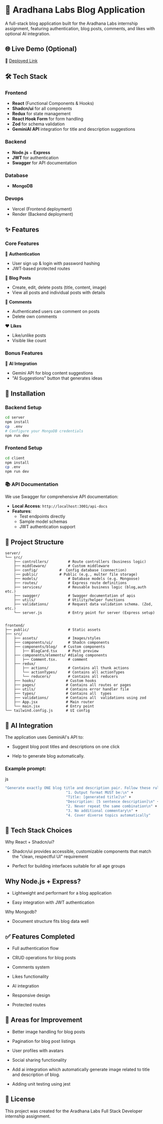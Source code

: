 # 📝 Aradhana Labs Blog Application

A full-stack blog application built for the Aradhana Labs internship assignment, featuring authentication, blog posts, comments, and likes with optional AI integration.

## 🌐 Live Demo (Optional)
🔗 [Deployed Link](https://aaradhna-task.vercel.app/login) 

## 🛠️ Tech Stack

### Frontend
- **React** (Functional Components & Hooks)
- **Shadcn/ui** for all components
- **Redux** for state management
- **React Hook Form** for form handling
- **Zod** for schema validation
- **GeminiAI API** integration for title and description suggestions 

### Backend
- **Node.js** + **Express**
- **JWT** for authentication
- **Swagger** for API documentation

### Database
- **MongoDB**

### Devops
- Vercel (Frontend deployment)
- Render (Backend deployment)

## ✨ Features

### Core Features
🔐 **Authentication**
- User sign up & login with password hashing
- JWT-based protected routes

📝 **Blog Posts**
- Create, edit, delete posts (title, content,  image)
- View all posts and individual posts with details

💬 **Comments**
- Authenticated users can comment on posts
- Delete own comments

❤️ **Likes**
- Like/unlike posts
- Visible like count

### Bonus Features 
🤖 **AI Integration**
- Gemini API for blog content suggestions
- "AI Suggestions" button that generates ideas


## 🚀 Installation

### Backend Setup
```bash
cd server
npm install
cp  .env
# Configure your MongoDB credentials
npm run dev
```

### Frontend Setup

```bash
cd client
npm install
cp .env
npm run dev
```

### 📚 API Documentation
We use Swagger for comprehensive API documentation:
- **Local Access**: `http://localhost:3001/api-docs`
- **Features**:
  - Test endpoints directly
  - Sample model schemas
  - JWT authentication support




## 📂 Project Structure

```
server/
└── src/
    ├── controllers/         # Route controllers (business logic)
    ├── middleware/          # Custom middleware
    ├── config/          #  Config database (connection)
    |── public/          # Public (e.g., multer file storage)
    ├── models/              # Database models (e.g. Mongoose)
    ├── routes/              # Express route definitions
    ├── services/            # Reusable business logic (blog,auth etc.)
    ├── swagger/             # Swagger documentation of apis
    ├── utils/               # Utility/helper functions
    ├── validations/         # Request data validation schema. (Zod, etc.)
    └── server.js            # Entry point for server (Express setup)


frontend/
├── public/                  # Static assets
├── src/
│   ├── assets/              # Images/styles
│   ├── components/ui/       # Shadcn components
│   ├── components/blog/   # Custom components
│   │   ├── BlogCard.tsx     # Post preview
│   ├── components/elements/ #dialog components
│   │   ├── Comment.tsx.     # comment  
│   ├── redux/
│   │   ├── actions/         # Contains all thunk actions
│   │   └── actionTypes/     # Contains all actionTypes
│   │   └── reducers/        # Contains all reducers 
│   ├── hooks/              # Custom hooks
│   ├── pages/              # Contains all routes or pages
│   ├── utils/              # Contains error handler file
│   ├── types/              # Contains all  types
│   ├── validations/        # Contains all  validations using zod
│   ├── App.jsx             # Main router
│   └── main.jsx            # Entry point
└── tailwind.config.js      # UI config

```

## 🤖 AI Integration 
The application uses GeminiAI's API to:

- Suggest blog post titles and descriptions on one click

- Help to generate blog automatically.

### Example prompt:

js
```bash
"Generate exactly ONE blog title and description pair. Follow these rules:\n" +
                            "1. Output format MUST be:\n" +
                            "Title: [generated title]\n" +
                            "Description: [5 sentence description]\n" +
                            "2. Never repeat the same combination\n" +
                            "3. No additional commentary\n" +
                            "4. Cover diverse topics automatically"
```

## 📝 Tech Stack Choices
Why React + Shadcn/ui?
- Shadcn/ui provides accessible, customizable components that match the "clean, respectful UI" requirement

- Perfect for building interfaces suitable for all age groups

## Why Node.js + Express?
- Lightweight and performant for a blog application

- Easy integration with JWT authentication

Why Mongodb?
- Document structure fits blog data well


## ✅ Features Completed

- Full authentication flow

- CRUD operations for blog posts

- Comments system

- Likes functionality

- AI integration

- Responsive design

- Protected routes

## 🔮 Areas for Improvement
- Better image handling for blog posts

- Pagination for blog post listings

- User profiles with avatars

- Social sharing functionality

- Add ai integration which automatically generate image related to title and description of blog.

- Adding unit testing using jest

## 📜 License

This project was created for the Aradhana Labs Full Stack Developer internship assignment.


